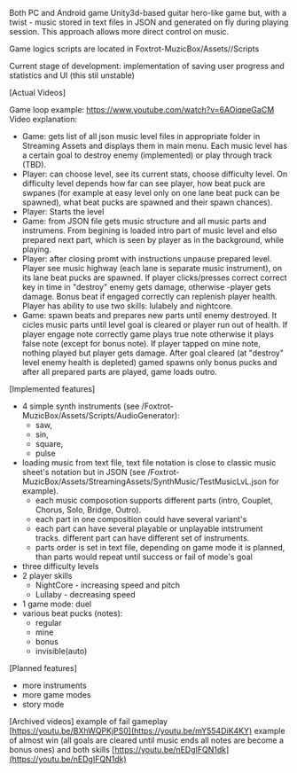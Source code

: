 Both PC and Android game Unity3d-based guitar hero-like game but, with a twist - music stored in text files in JSON and generated on fly during playing session. This approach allows more direct control on music.

Game logics scripts are located in Foxtrot-MuzicBox/Assets//Scripts

Current stage of development: implementation of saving user progress and statistics and UI (this stil unstable)

[Actual Videos]

Game loop example: https://www.youtube.com/watch?v=6AOiqpeGaCM
Video explanation:
- Game: gets list of all json music level files in appropriate folder in Streaming Assets and displays them in main menu. Each music level has a certain goal to destroy enemy (implemented) or play through track (TBD). 
- Player: can choose level, see its current stats, choose difficulty level. On difficulty level depends how far can see player, how beat puck are swpanes (for example at easy level only on one lane beat puck can be spawned), what beat pucks are spawned and their spawn chances).
- Player: Starts the level
- Game: from JSON file gets music structure and all music parts and instrumens. From begining is loaded intro part of music level and elso prepared next part, which is seen by player as in the background, while playing.
- Player: after closing promt with instructions unpause prepared level. Player see music highway (each lane is separate music instrument), on its lane beat pucks are spawned. If player clicks/presses correct correct key in time in "destroy" enemy gets damage, otherwise -player gets damage. Bonus beat if engaged correctly can replenish player health. Player has ability to use two skills: lulabely and nightcore.
- Game: spawn beats and prepares new parts until enemy destroyed. It cicles music parts until level goal is cleared or player run out of health. If player engage note correctly game plays true note otherwise it plays false note (except for bonus note). If player tapped on mine note, nothing played but player gets damage. After goal cleared (at "destroy" level enemy health is depleted) gamed spawns only bonus pucks and after all prepared parts are played, game loads outro.


[Implemented features]
- 4 simple synth instruments (see /Foxtrot-MuzicBox/Assets/Scripts/AudioGenerator):
  - saw,
  - sin,
  - square,
  - pulse
- loading music from text file, text file notation is close to classic music sheet's notation but in JSON (see /Foxtrot-MuzicBox/Assets/StreamingAssets/SynthMusic/TestMusicLvL.json for example). 
  - each music composotion supports different parts (intro, Couplet, Chorus, Solo, Bridge, Outro).
  - each part in one composition could have several variant's
  - each part can have several playable or unplayable intstrument tracks. different part can have different set of instruments.
  - parts order is set in text file, depending on game mode it is planned, than parts would repeat until success or fail of mode's goal 
- three difficulty levels
- 2 player skills
  - NightCore - increasing speed and pitch
  - Lullaby - decreasing speed
- 1 game mode: duel
- various beat pucks (notes):
  - regular
  - mine
  - bonus
  - invisible(auto)
 
[Planned features]
- more instruments
- more game modes
- story mode


[Archived videos]
example of fail gameplay [https://youtu.be/BXhWQPKjPS0](https://youtu.be/mY554DiK4KY)
example of almost win (all goals are cleared until music ends all notes are become a bonus ones) and both skills [https://youtu.be/nEDgIFQN1dk](https://youtu.be/nEDgIFQN1dk)
